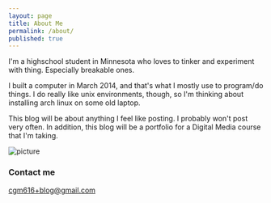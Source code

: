 ```yaml
---
layout: page
title: About Me
permalink: /about/
published: true
---
```



I'm a highschool student in Minnesota who loves to tinker and experiment with thing. Especially breakable ones.

I built a computer in March 2014, and that's what I mostly use to program/do things. I do really like unix environments, though, so I'm thinking about installing arch linux on some old laptop.

This blog will be about anything I feel like posting. I probably won't post very often. In addition, this blog will be a portfolio for a Digital Media course that I'm taking.

<img src="{{ site.baseurl }}/images/lightningport.png" style="{ max-width: 10%; height: auto; }" alt="picture"></img>

### Contact me

[cgm616+blog@gmail.com](mailto:cgm616+blog@gmail.com)

